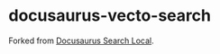 # docusaurus-vecto-search

Forked from [Docusaurus Search Local](https://github.com/easyops-cn/docusaurus-search-local).